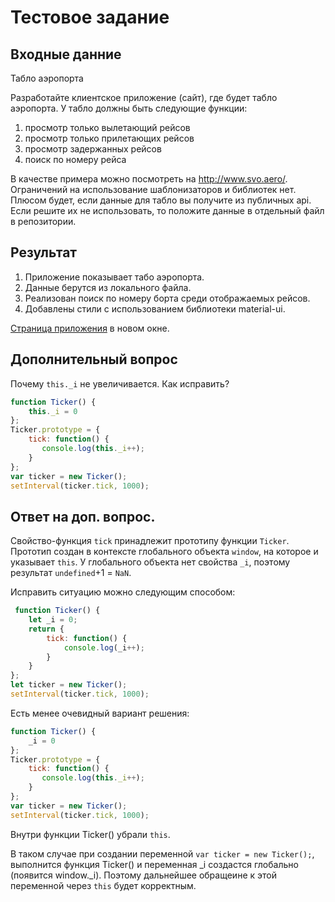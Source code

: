 # Тестовое задание

## Входные данние

Табло аэропорта

Разработайте клиентское приложение (сайт), где будет табло аэропорта. У табло должны быть следующие функции:
1. просмотр только вылетающий рейсов
2. просмотр только прилетающих рейсов
3. просмотр задержанных рейсов
4. поиск по номеру рейса

В качестве примера можно посмотреть на http://www.svo.aero/. Ограничений на использование шаблонизаторов и библиотек нет. Плюсом будет, если данные для табло вы получите из публичных api. Если решите их не использовать, то положите данные в отдельный файл в репозитории.

## Результат

1. Приложение показывает табо аэропорта.
2. Данные берутся из локального файла.
3. Реализован поиск по номеру борта среди отображаемых рейсов.
4. Добавлены стили с использованием библиотеки material-ui.

<a href="https://dimireme.github.io/aero/" target="_blank">Страница приложения</a> в новом окне.

## Дополнительный вопрос

Почему `this._i` не увеличивается. Как исправить?
```javascript
function Ticker() {
    this._i = 0
};
Ticker.prototype = {
    tick: function() {
       console.log(this._i++);
    }
};
var ticker = new Ticker();
setInterval(ticker.tick, 1000);
```

## Ответ на доп. вопрос.

Свойство-функция `tick` принадлежит прототипу функции `Ticker`. Прототип создан в контексте глобального объекта `window`, на которое и указывает `this`. У глобального объекта нет свойства `_i`, поэтому результат `undefined`+1 = `NaN`.

Исправить ситуацию можно следующим способом:

```javascript
 function Ticker() {
    let _i = 0;
    return {
        tick: function() {
            console.log(_i++);
        }
    }
};
let ticker = new Ticker();
setInterval(ticker.tick, 1000);
```

Есть менее очевидный вариант решения:

```javascript
function Ticker() {
    _i = 0
};
Ticker.prototype = {
    tick: function() {
       console.log(this._i++);
    }
};
var ticker = new Ticker();
setInterval(ticker.tick, 1000);
```

Внутри функции Ticker() убрали `this`.

В таком случае при создании переменной `var ticker = new Ticker();`, выполнится функция Ticker() и переменная _i создастся глобально (появится window._i). Поэтому дальнейшее обращеине к этой переменной через `this` будет корректным.